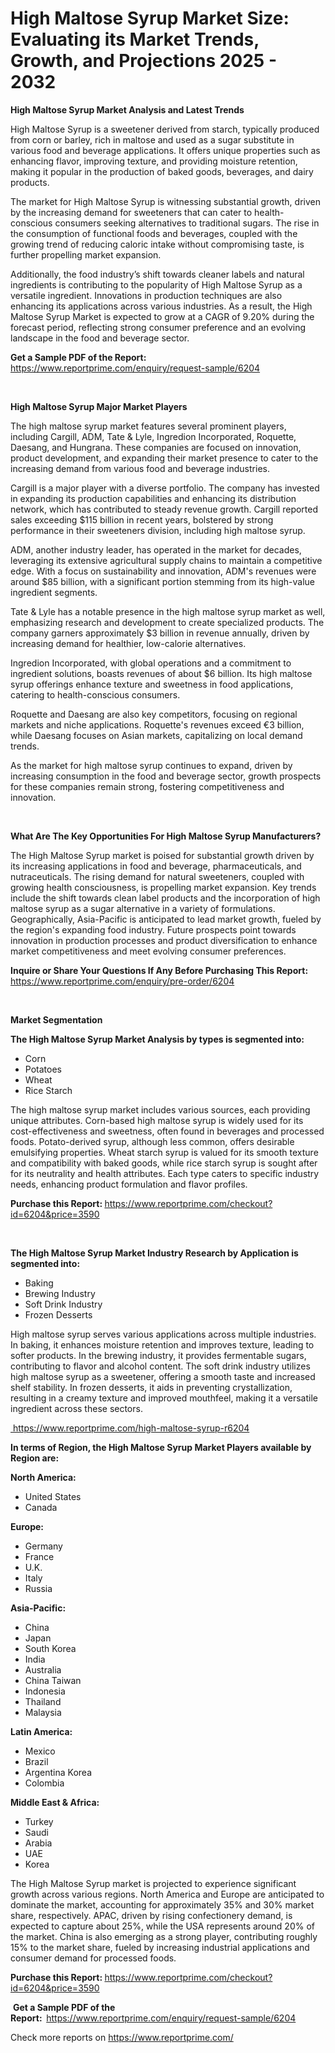 <p><h1>High Maltose Syrup Market Size: Evaluating its Market Trends, Growth, and Projections 2025 - 2032</h1></p><p><strong>High Maltose Syrup Market Analysis and Latest Trends</strong></p>
<p><p>High Maltose Syrup is a sweetener derived from starch, typically produced from corn or barley, rich in maltose and used as a sugar substitute in various food and beverage applications. It offers unique properties such as enhancing flavor, improving texture, and providing moisture retention, making it popular in the production of baked goods, beverages, and dairy products.</p><p>The market for High Maltose Syrup is witnessing substantial growth, driven by the increasing demand for sweeteners that can cater to health-conscious consumers seeking alternatives to traditional sugars. The rise in the consumption of functional foods and beverages, coupled with the growing trend of reducing caloric intake without compromising taste, is further propelling market expansion.</p><p>Additionally, the food industry’s shift towards cleaner labels and natural ingredients is contributing to the popularity of High Maltose Syrup as a versatile ingredient. Innovations in production techniques are also enhancing its applications across various industries. As a result, the High Maltose Syrup Market is expected to grow at a CAGR of 9.20% during the forecast period, reflecting strong consumer preference and an evolving landscape in the food and beverage sector.</p></p>
<p><strong>Get a Sample PDF of the Report:&nbsp;</strong> <a href="https://www.reportprime.com/enquiry/request-sample/6204?utm_campaign=3137&utm_medium=2&utm_source=Github&utm_content=ia&utm_term=19032025&utm_id=high-maltose-syrup">https://www.reportprime.com/enquiry/request-sample/6204</a></p>
<p>&nbsp;</p>
<p><strong>High Maltose Syrup Major Market Players</strong></p>
<p><p>The high maltose syrup market features several prominent players, including Cargill, ADM, Tate & Lyle, Ingredion Incorporated, Roquette, Daesang, and Hungrana. These companies are focused on innovation, product development, and expanding their market presence to cater to the increasing demand from various food and beverage industries.</p><p>Cargill is a major player with a diverse portfolio. The company has invested in expanding its production capabilities and enhancing its distribution network, which has contributed to steady revenue growth. Cargill reported sales exceeding $115 billion in recent years, bolstered by strong performance in their sweeteners division, including high maltose syrup.</p><p>ADM, another industry leader, has operated in the market for decades, leveraging its extensive agricultural supply chains to maintain a competitive edge. With a focus on sustainability and innovation, ADM's revenues were around $85 billion, with a significant portion stemming from its high-value ingredient segments.</p><p>Tate & Lyle has a notable presence in the high maltose syrup market as well, emphasizing research and development to create specialized products. The company garners approximately $3 billion in revenue annually, driven by increasing demand for healthier, low-calorie alternatives.</p><p>Ingredion Incorporated, with global operations and a commitment to ingredient solutions, boasts revenues of about $6 billion. Its high maltose syrup offerings enhance texture and sweetness in food applications, catering to health-conscious consumers.</p><p>Roquette and Daesang are also key competitors, focusing on regional markets and niche applications. Roquette's revenues exceed €3 billion, while Daesang focuses on Asian markets, capitalizing on local demand trends.</p><p>As the market for high maltose syrup continues to expand, driven by increasing consumption in the food and beverage sector, growth prospects for these companies remain strong, fostering competitiveness and innovation.</p></p>
<p>&nbsp;</p>
<p><strong>What Are The Key Opportunities For High Maltose Syrup Manufacturers?</strong></p>
<p><p>The High Maltose Syrup market is poised for substantial growth driven by its increasing applications in food and beverage, pharmaceuticals, and nutraceuticals. The rising demand for natural sweeteners, coupled with growing health consciousness, is propelling market expansion. Key trends include the shift towards clean label products and the incorporation of high maltose syrup as a sugar alternative in a variety of formulations. Geographically, Asia-Pacific is anticipated to lead market growth, fueled by the region's expanding food industry. Future prospects point towards innovation in production processes and product diversification to enhance market competitiveness and meet evolving consumer preferences.</p></p>
<p><strong>Inquire or Share Your Questions If Any Before Purchasing This Report:</strong> <a href="https://www.reportprime.com/enquiry/pre-order/6204?utm_campaign=3137&utm_medium=2&utm_source=Github&utm_content=ia&utm_term=19032025&utm_id=high-maltose-syrup">https://www.reportprime.com/enquiry/pre-order/6204</a></p>
<p>&nbsp;</p>
<p><strong>Market Segmentation</strong></p>
<p><strong>The High Maltose Syrup Market Analysis by types is segmented into:</strong></p>
<p><ul><li>Corn</li><li>Potatoes</li><li>Wheat</li><li>Rice Starch</li></ul></p>
<p><p>The high maltose syrup market includes various sources, each providing unique attributes. Corn-based high maltose syrup is widely used for its cost-effectiveness and sweetness, often found in beverages and processed foods. Potato-derived syrup, although less common, offers desirable emulsifying properties. Wheat starch syrup is valued for its smooth texture and compatibility with baked goods, while rice starch syrup is sought after for its neutrality and health attributes. Each type caters to specific industry needs, enhancing product formulation and flavor profiles.</p></p>
<p><strong>Purchase this Report:&nbsp;</strong><a href="https://www.reportprime.com/checkout?id=6204&price=3590&utm_campaign=3137&utm_medium=2&utm_source=Github&utm_content=ia&utm_term=19032025&utm_id=high-maltose-syrup">https://www.reportprime.com/checkout?id=6204&price=3590</a></p>
<p>&nbsp;</p>
<p><strong>The High Maltose Syrup Market Industry Research by Application is segmented into:</strong></p>
<p><ul><li>Baking</li><li>Brewing Industry</li><li>Soft Drink Industry</li><li>Frozen Desserts</li></ul></p>
<p><p>High maltose syrup serves various applications across multiple industries. In baking, it enhances moisture retention and improves texture, leading to softer products. In the brewing industry, it provides fermentable sugars, contributing to flavor and alcohol content. The soft drink industry utilizes high maltose syrup as a sweetener, offering a smooth taste and increased shelf stability. In frozen desserts, it aids in preventing crystallization, resulting in a creamy texture and improved mouthfeel, making it a versatile ingredient across these sectors.</p></p>
<p><a href="https://www.reportprime.com/high-maltose-syrup-r6204?utm_campaign=3137&utm_medium=2&utm_source=Github&utm_content=ia&utm_term=19032025&utm_id=high-maltose-syrup">&nbsp;https://www.reportprime.com/high-maltose-syrup-r6204</a></p>
<p><strong>In terms of Region, the High Maltose Syrup Market Players available by Region are:</strong></p>
<p>
    <p> <strong> North America: </strong>
        <ul>
            <li>United States</li>
            <li>Canada</li>
        </ul>
        </p> 
    <p> <strong> Europe: </strong>
        <ul>
            <li>Germany</li>
            <li>France</li>
            <li>U.K.</li>
            <li>Italy</li>
            <li>Russia</li>
        </ul>
        </p> 
    <p> <strong> Asia-Pacific: </strong>
        <ul>
            <li>China</li>
            <li>Japan</li>
            <li>South Korea</li>
            <li>India</li>
            <li>Australia</li>
            <li>China Taiwan</li>
            <li>Indonesia</li>
            <li>Thailand</li>
            <li>Malaysia</li>
        </ul>
        </p> 
    <p> <strong> Latin America: </strong>
        <ul>
            <li>Mexico</li>
            <li>Brazil</li>
            <li>Argentina Korea</li>
            <li>Colombia</li>
        </ul>
        </p> 
    <p> <strong> Middle East & Africa: </strong>
        <ul>
            <li>Turkey</li>
            <li>Saudi</li>
            <li>Arabia</li>
            <li>UAE</li>
            <li>Korea</li>
        </ul>
    </p>
    </p>
<p><p>The High Maltose Syrup market is projected to experience significant growth across various regions. North America and Europe are anticipated to dominate the market, accounting for approximately 35% and 30% market share, respectively. APAC, driven by rising confectionery demand, is expected to capture about 25%, while the USA represents around 20% of the market. China is also emerging as a strong player, contributing roughly 15% to the market share, fueled by increasing industrial applications and consumer demand for processed foods.</p></p>
<p><strong>Purchase this Report: </strong><a href="https://www.reportprime.com/checkout?id=6204&price=3590&utm_campaign=3137&utm_medium=2&utm_source=Github&utm_content=ia&utm_term=19032025&utm_id=high-maltose-syrup">https://www.reportprime.com/checkout?id=6204&price=3590</a></p>
<p>&nbsp;<strong>Get a Sample PDF of the Report:&nbsp;&nbsp;</strong><a href="https://www.reportprime.com/enquiry/request-sample/6204?utm_campaign=3137&utm_medium=2&utm_source=Github&utm_content=ia&utm_term=19032025&utm_id=high-maltose-syrup">https://www.reportprime.com/enquiry/request-sample/6204</a></p>
<p><strong></strong></p>
<p>Check more reports on <a href="https://www.reportprime.com/?utm_campaign=3137&utm_medium=2&utm_source=Github&utm_content=ia&utm_term=19032025&utm_id=high-maltose-syrup">https://www.reportprime.com/</a></p>